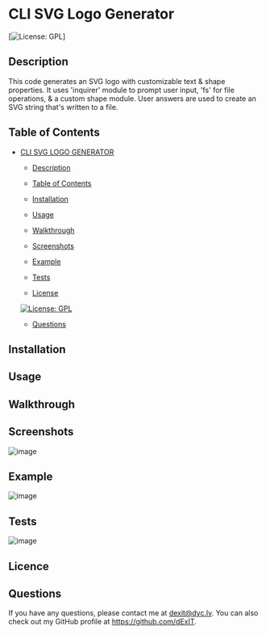# CLI SVG Logo Generator
[![License: GPL](https://img.shields.io/badge/License-GPL-green.svg)]

## Description
This code generates an SVG logo with customizable text & shape properties. It uses 'inquirer' module to prompt user input, 'fs' for file operations, & a custom shape module. User answers are used to create an SVG string that's written to a file.

## Table of Contents
- [CLI SVG LOGO GENERATOR](#cli-svg-logo-generator)
  - [Description](#description)
  - [Table of Contents](#table-of-contents)
  - [Installation](#installation)
  - [Usage](#usage)
  - [Walkthrough](#walkthrough)
  - [Screenshots](#screenshots)
  - [Example](#example)
  - [Tests](#tests)

  - [License](#license)

  [![License: GPL](https://img.shields.io/badge/License-GPL-green.svg)](https://opensource.org/licenses/GPL)
  
  - [Questions](#questions)


## Installation

## Usage

## Walkthrough

## Screenshots
![image](https://user-images.githubusercontent.com/6205151/230527319-dadc761a-c4ee-475a-8ee0-e7322f9e5d9b.png)

## Example
![image](https://user-images.githubusercontent.com/6205151/230527406-04fab2a8-a308-4dea-a583-7f52c73c285e.png)


## Tests
![image](https://user-images.githubusercontent.com/6205151/230526863-c6454631-52d3-4e5e-b94c-a74dd6a5d506.png)


## Licence

## Questions
  
  If you have any questions, please contact me at dexit@dyc.lv. You can also check out my GitHub profile at <https://github.com/dExIT>.
